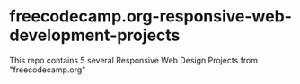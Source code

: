 # freecodecamp.org-responsive-web-development-projects
This repo contains 5 several Responsive Web Design Projects from "freecodecamp.org"
